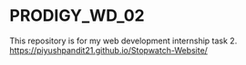 # PRODIGY_WD_02
This repository is for my web development internship task 2. https://piyushpandit21.github.io/Stopwatch-Website/
